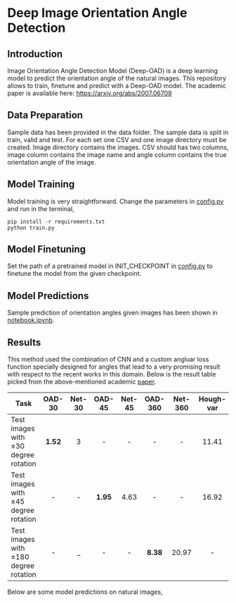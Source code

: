 # Deep Image Orientation Angle Detection

## Introduction
Image Orientation Angle Detection Model (Deep-OAD) is a deep learning model to predict the orientation angle of the natural images. This repository allows to train, finetune and predict with a Deep-OAD model. The academic paper is available here:  https://arxiv.org/abs/2007.06709

## Data Preparation
Sample data has been provided in the data folder. The sample data is split in train, valid and test. For each set one CSV and one image directory must be created. Image directory contains the images. CSV should has two columns, image column contains the image name and angle column contains the true orientation angle of the image. 

## Model Training
Model training is very straightforward. Change the parameters in [config.py](https://github.com/pidahbus/deep-image-orientation-angle-detection/blob/main/config.py) and run in the terminal,
```
pip install -r requirements.txt
python train.py
```

## Model Finetuning
Set the path of a pretrained model in INIT_CHECKPOINT in [config.py](https://github.com/pidahbus/deep-image-orientation-angle-detection/blob/main/config.py) to finetune the model from the given checkpoint.


## Model Predictions
Sample prediction of orientation angles given images has been shown in [notebook.ipynb](https://github.com/pidahbus/deep-image-orientation-angle-detection/blob/main/notebook.ipynb). 


## Results
This method used the combination of CNN and a custom angluar loss function specially designed for angles that lead to a very promising result with respect to the recent works in this domain. Below is the result table picked from the above-mentioned academic [paper](https://arxiv.org/abs/2007.06709).

| Task                                  | OAD-30 | Net-30 | OAD-45 | Net-45 | OAD-360 | Net-360 | Hough-var | Hough-pow | Fourier   |      
| ------------------------------------- |:------:|:------:|:------:|:------:|:-------:|:-------:|:---------:|:---------:|:---------:|
| Test images with ±30 degree rotation  |**1.52**|   3    |   -    |   -    |    -    |    -    |  11.41    |  10.62    |   10.66   |
| Test images with ±45 degree rotation  |   -    |   -    |**1.95**|  4.63  |    -    |    -    |  16.92    |  13.06    |   16.51   |
| Test images with ±180 degree rotation |   -    |   _    |   -    |   -    |**8.38** |  20.97  |     -     |     -     |     -     |



Below are some model predictions on natural images,



